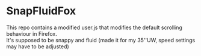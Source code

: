 # SnapFluidFox

This repo contains a modified user.js that modifies the default scrolling behaviour in Firefox.<br>
It's supposed to be snappy and fluid (made it for my 35''UW, speed settings may have to be adjusted)<br>
 <br>
